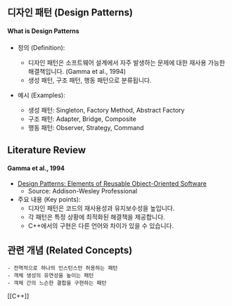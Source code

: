 
## 디자인 패턴 (Design Patterns)

#### What is Design Patterns

- 정의 (Definition):
	- 디자인 패턴은 소프트웨어 설계에서 자주 발생하는 문제에 대한 재사용 가능한 해결책입니다. (Gamma et al., 1994)
	- 생성 패턴, 구조 패턴, 행동 패턴으로 분류됩니다.

- 예시 (Examples):
	- 생성 패턴: Singleton, Factory Method, Abstract Factory
	- 구조 패턴: Adapter, Bridge, Composite
	- 행동 패턴: Observer, Strategy, Command

## Literature Review

#### Gamma et al., 1994
- [Design Patterns: Elements of Reusable Object-Oriented Software](https://www.amazon.com/Design-Patterns-Elements-Reusable-Object-Oriented/dp/0201633612)
	- Source: Addison-Wesley Professional
- 주요 내용 (Key points):
	- 디자인 패턴은 코드의 재사용성과 유지보수성을 높입니다.
	- 각 패턴은 특정 상황에 최적화된 해결책을 제공합니다.
	- C++에서의 구현은 다른 언어와 차이가 있을 수 있습니다.

## 관련 개념 (Related Concepts)

	- 전역적으로 하나의 인스턴스만 허용하는 패턴
	- 객체 생성의 유연성을 높이는 패턴
	- 객체 간의 느슨한 결합을 구현하는 패턴 


[[C++]]  